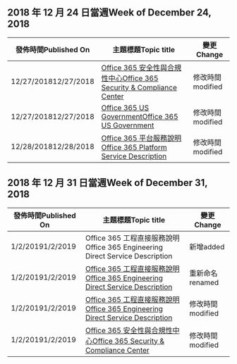 <!-- This file is generated automatically each week. Changes made to this file will be overwritten.-->




## <a name="week-of-december-24-2018"></a><span data-ttu-id="3f7a0-101">2018 年 12 月 24 日當週</span><span class="sxs-lookup"><span data-stu-id="3f7a0-101">Week of December 24, 2018</span></span>


| <span data-ttu-id="3f7a0-102">發佈時間</span><span class="sxs-lookup"><span data-stu-id="3f7a0-102">Published On</span></span> |<span data-ttu-id="3f7a0-103">主題標題</span><span class="sxs-lookup"><span data-stu-id="3f7a0-103">Topic title</span></span> | <span data-ttu-id="3f7a0-104">變更</span><span class="sxs-lookup"><span data-stu-id="3f7a0-104">Change</span></span> |
|------|------------|--------|
| <span data-ttu-id="3f7a0-105">12/27/2018</span><span class="sxs-lookup"><span data-stu-id="3f7a0-105">12/27/2018</span></span> | [<span data-ttu-id="3f7a0-106">Office 365 安全性與合規性中心</span><span class="sxs-lookup"><span data-stu-id="3f7a0-106">Office 365 Security & Compliance Center</span></span>](/Office365/ServiceDescriptions/office-365-platform-service-description/office-365-securitycompliance-center) | <span data-ttu-id="3f7a0-107">修改時間</span><span class="sxs-lookup"><span data-stu-id="3f7a0-107">modified</span></span> |
| <span data-ttu-id="3f7a0-108">12/27/2018</span><span class="sxs-lookup"><span data-stu-id="3f7a0-108">12/27/2018</span></span> | [<span data-ttu-id="3f7a0-109">Office 365 US Government</span><span class="sxs-lookup"><span data-stu-id="3f7a0-109">Office 365 US Government</span></span>](/Office365/ServiceDescriptions/office-365-platform-service-description/office-365-us-government/office-365-us-government) | <span data-ttu-id="3f7a0-110">修改時間</span><span class="sxs-lookup"><span data-stu-id="3f7a0-110">modified</span></span> |
| <span data-ttu-id="3f7a0-111">12/28/2018</span><span class="sxs-lookup"><span data-stu-id="3f7a0-111">12/28/2018</span></span> | [<span data-ttu-id="3f7a0-112">Office 365 平台服務說明</span><span class="sxs-lookup"><span data-stu-id="3f7a0-112">Office 365 Platform Service Description</span></span>](/Office365/ServiceDescriptions/office-365-platform-service-description/office-365-platform-service-description) | <span data-ttu-id="3f7a0-113">修改時間</span><span class="sxs-lookup"><span data-stu-id="3f7a0-113">modified</span></span> |


## <a name="week-of-december-31-2018"></a><span data-ttu-id="3f7a0-114">2018 年 12 月 31 日當週</span><span class="sxs-lookup"><span data-stu-id="3f7a0-114">Week of December 31, 2018</span></span>


| <span data-ttu-id="3f7a0-115">發佈時間</span><span class="sxs-lookup"><span data-stu-id="3f7a0-115">Published On</span></span> |<span data-ttu-id="3f7a0-116">主題標題</span><span class="sxs-lookup"><span data-stu-id="3f7a0-116">Topic title</span></span> | <span data-ttu-id="3f7a0-117">變更</span><span class="sxs-lookup"><span data-stu-id="3f7a0-117">Change</span></span> |
|------|------------|--------|
| <span data-ttu-id="3f7a0-118">1/2/2019</span><span class="sxs-lookup"><span data-stu-id="3f7a0-118">1/2/2019</span></span> | <span data-ttu-id="3f7a0-119">Office 365 工程直接服務說明</span><span class="sxs-lookup"><span data-stu-id="3f7a0-119">Office 365 Engineering Direct Service Description</span></span> | <span data-ttu-id="3f7a0-120">新增</span><span class="sxs-lookup"><span data-stu-id="3f7a0-120">added</span></span> |
| <span data-ttu-id="3f7a0-121">1/2/2019</span><span class="sxs-lookup"><span data-stu-id="3f7a0-121">1/2/2019</span></span> | [<span data-ttu-id="3f7a0-122">Office 365 工程直接服務說明</span><span class="sxs-lookup"><span data-stu-id="3f7a0-122">Office 365 Engineering Direct Service Description</span></span>](/Office365/ServiceDescriptions/office-365-engineering-direct-service-description) | <span data-ttu-id="3f7a0-123">重新命名</span><span class="sxs-lookup"><span data-stu-id="3f7a0-123">renamed</span></span> |
| <span data-ttu-id="3f7a0-124">1/2/2019</span><span class="sxs-lookup"><span data-stu-id="3f7a0-124">1/2/2019</span></span> | [<span data-ttu-id="3f7a0-125">Office 365 工程直接服務說明</span><span class="sxs-lookup"><span data-stu-id="3f7a0-125">Office 365 Engineering Direct Service Description</span></span>](/Office365/ServiceDescriptions/office-365-engineering-direct-service-description) | <span data-ttu-id="3f7a0-126">修改時間</span><span class="sxs-lookup"><span data-stu-id="3f7a0-126">modified</span></span> |
| <span data-ttu-id="3f7a0-127">1/2/2019</span><span class="sxs-lookup"><span data-stu-id="3f7a0-127">1/2/2019</span></span> | [<span data-ttu-id="3f7a0-128">Office 365 安全性與合規性中心</span><span class="sxs-lookup"><span data-stu-id="3f7a0-128">Office 365 Security & Compliance Center</span></span>](/Office365/ServiceDescriptions/office-365-platform-service-description/office-365-securitycompliance-center) | <span data-ttu-id="3f7a0-129">修改時間</span><span class="sxs-lookup"><span data-stu-id="3f7a0-129">modified</span></span> |
